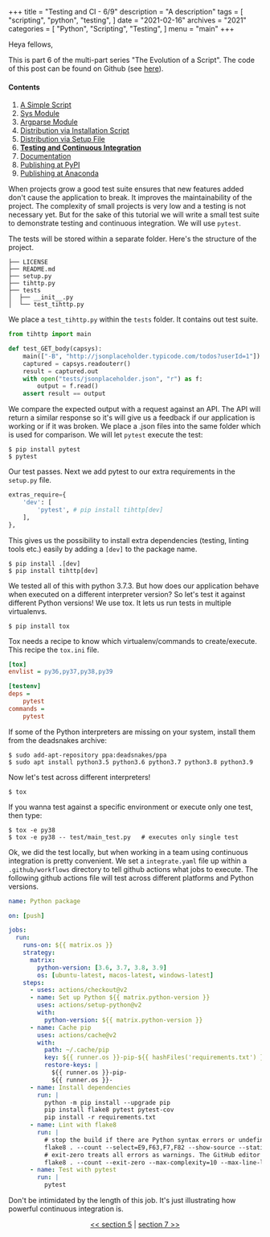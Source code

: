 +++
title = "Testing and CI - 6/9"
description = "A description"
tags = [
    "scripting",
    "python",
    "testing",
]
date = "2021-02-16"
archives = "2021"
categories = [
    "Python",
    "Scripting",
    "Testing",
]
menu = "main"
+++

Heya fellows,

This is part 6 of the multi-part series "The Evolution of a Script". The code of this post can be found on Github (see [here](https://github.com/NiklasTiede/tinyHTTPie/tree/6-Testing-and-CI)).

#### Contents

1. [A Simple Script](/2021/1-the-evolution-of-a-script)
2. [Sys Module](/2021/2-sys-module)
3. [Argparse Module](/2021/3-argparse-module/)
4. [Distribution via Installation Script](/2021/4-distribution-via-installation-script)
5. [Distribution via Setup File](/2021/5-distribution-via-setup-file)
6. [**Testing and Continuous Integration**](/2021/6-testing-and-continous-integration)
7. [Documentation](/2021/7-documentation)
8. [Publishing at PyPI](/2021/8-publishing-at-pypi)
9. [Publishing at Anaconda](/2021/9-publishing-at-anaconda)

When projects grow a good test suite ensures
that new features added don't cause the application to break. It improves the maintainability of the project. The complexity of small projects is very low and a testing is not necessary yet. But for the sake of this tutorial we will write a small test suite to demonstrate testing and continuous integration. We will use `pytest`.

The tests will be stored within a separate folder. Here's the structure of the project.

```
├── LICENSE
├── README.md
├── setup.py
├── tihttp.py
├── tests
│  ├── __init__.py
│  └── test_tihttp.py
```

We place a `test_tihttp.py` within the `tests` folder. It contains out test suite.

```python
from tihttp import main

def test_GET_body(capsys):
    main(["-B", "http://jsonplaceholder.typicode.com/todos?userId=1"])
    captured = capsys.readouterr()
    result = captured.out
    with open("tests/jsonplaceholder.json", "r") as f:
        output = f.read()
    assert result == output
```

We compare the expected output with a request against an API. The API will return a similar response so it's will give us a feedback if our application is working or if it was broken. We place a .json files into the same folder which is used for comparison. We will let `pytest` execute the test:

```
$ pip install pytest
$ pytest
```

Our test passes. Next we add pytest to our extra requirements in the `setup.py` file.

```python
extras_require={
    'dev': [
        'pytest', # pip install tihttp[dev]
    ],
},
```

This gives us the possibility to install extra dependencies (testing, linting tools etc.) easily by adding a `[dev]` to the package name.

```
$ pip install .[dev]
$ pip install tihttp[dev]
```

We tested all of this with python 3.7.3. But how does our application behave when executed on a different interpreter version? So let's test it against different Python versions! We use tox. It lets us run tests in multiple virtualenvs.

```
$ pip install tox
```

Tox needs a recipe to know which virtualenv/commands to create/execute. This recipe the `tox.ini` file.

```ini
[tox]
envlist = py36,py37,py38,py39

[testenv]
deps =
    pytest
commands =
    pytest
```

If some of the Python interpreters are missing on your system, install them from the deadsnakes archive:

```
$ sudo add-apt-repository ppa:deadsnakes/ppa
$ sudo apt install python3.5 python3.6 python3.7 python3.8 python3.9
```

Now let's test across different interpreters!

```
$ tox
```

If you wanna test against a specific environment or execute only one test, then type:

```
$ tox -e py38
$ tox -e py38 -- test/main_test.py   # executes only single test
```

Ok, we did the test locally, but when working in a team using continuous integration is pretty convenient. We set a `integrate.yaml` file up within a `.github/workflows` directory to tell github actions what jobs to execute. The following github actions file will test across different platforms and Python versions.

```yaml
name: Python package

on: [push]

jobs:
  run:
    runs-on: ${{ matrix.os }}
    strategy:
      matrix:
        python-version: [3.6, 3.7, 3.8, 3.9]
        os: [ubuntu-latest, macos-latest, windows-latest]
    steps:
      - uses: actions/checkout@v2
      - name: Set up Python ${{ matrix.python-version }}
        uses: actions/setup-python@v2
        with:
          python-version: ${{ matrix.python-version }}
      - name: Cache pip
        uses: actions/cache@v2
        with:
          path: ~/.cache/pip
          key: ${{ runner.os }}-pip-${{ hashFiles('requirements.txt') }}
          restore-keys: |
            ${{ runner.os }}-pip-
            ${{ runner.os }}-
      - name: Install dependencies
        run: |
          python -m pip install --upgrade pip
          pip install flake8 pytest pytest-cov
          pip install -r requirements.txt
      - name: Lint with flake8
        run: |
          # stop the build if there are Python syntax errors or undefined names
          flake8 . --count --select=E9,F63,F7,F82 --show-source --statistics
          # exit-zero treats all errors as warnings. The GitHub editor is 127 chars wide
          flake8 . --count --exit-zero --max-complexity=10 --max-line-length=127 --statistics
      - name: Test with pytest
        run: |
          pytest
```

Don't be intimidated by the length of this job. It's just illustrating how powerful continuous integration is.

<div>
    <p align="center"><a href="/posts/5-distribution-via-setup-file"><< section 5</a> | <a href="/posts/7-documentation">section 7 >></a> </p>
</div>
